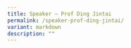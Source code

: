 ```yaml
---
title: Speaker – Prof Ding Jintai
permalink: /speaker-prof-ding-jintai/
variant: markdown
description: ""
---
```

